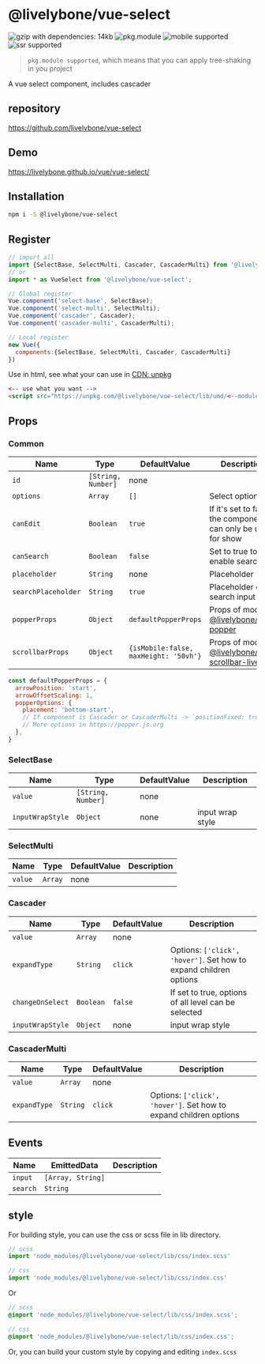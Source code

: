 # @livelybone/vue-select
![gzip with dependencies: 14kb](https://img.shields.io/badge/gzip--with--dependencies-14kb-brightgreen.svg "gzip with dependencies: 14kb")
![pkg.module](https://img.shields.io/badge/pkg.module-supported-blue.svg "pkg.module")
![mobile supported](https://img.shields.io/badge/mobile-supported-green.svg "mobile supported")
![ssr supported](https://img.shields.io/badge/ssr-supported-green.svg "ssr supported")

> `pkg.module supported`, which means that you can apply tree-shaking in you project

A vue select component, includes cascader

## repository
https://github.com/livelybone/vue-select

## Demo
https://livelybone.github.io/vue/vue-select/

## Installation
```bash
npm i -S @livelybone/vue-select
```

## Register
```js
// import all
import {SelectBase, SelectMulti, Cascader, CascaderMulti} from '@livelybone/vue-select';
// or
import * as VueSelect from '@livelybone/vue-select';

// Global register
Vue.component('select-base', SelectBase);
Vue.component('select-multi', SelectMulti);
Vue.component('cascader', Cascader);
Vue.component('cascader-multi', CascaderMulti);

// Local register
new Vue({
  components:{SelectBase, SelectMulti, Cascader, CascaderMulti}
})
```

Use in html, see what your can use in [CDN: unpkg](https://unpkg.com/@livelybone/vue-select/lib/umd/)
```html
<-- use what you want -->
<script src="https://unpkg.com/@livelybone/vue-select/lib/umd/<--module-->.js"></script>
```

## Props

### Common
| Name                      | Type                                      | DefaultValue                                  | Description  |
| ------------------------- | ----------------------------------------- | --------------------------------------------- | ------------ |
| `id`                      | `[String, Number]`                        | none                                          |  |
| `options`                 | `Array`                                   | `[]`                                          | Select options |
| `canEdit`                 | `Boolean`                                 | `true`                                        | If it's set to false, the component can only be used for show |
| `canSearch`               | `Boolean`                                 | `false`                                       | Set to true to enable search |
| `placeholder`             | `String`                                  | none                                          | Placeholder  |
| `searchPlaceholder`       | `String`                                  | `true`                                        | Placeholder of search input |
| `popperProps`             | `Object`                                  | `defaultPopperProps`                          | Props of module [@livelybone/vue-popper](https://github.com/livelybone/vue-popper) |
| `scrollbarProps`          | `Object`                                  | `{isMobile:false, maxHeight: '50vh'}`         | Props of module [@livelybone/vue-scrollbar-live](https://github.com/livelybone/vue-scrollbar-live) |

```js
const defaultPopperProps = {
  arrowPosition: 'start',
  arrowOffsetScaling: 1,
  popperOptions: {
    placement: 'bottom-start',
    // If component is Cascader or CascaderMulti -> `positionFixed: true`
    // More options in https://popper.js.org
  },
}
```

### SelectBase
| Name              | Type                  | DefaultValue          | Description  |
| ----------------- | --------------------- | --------------------- | ------------ |
| `value`           | `[String, Number]`    | none                  |  |
| `inputWrapStyle`  | `Object`              | none                  | input wrap style |

### SelectMulti
| Name              | Type                  | DefaultValue          | Description  |
| ----------------- | --------------------- | --------------------- | ------------ |
| `value`           | `Array`               | none                  |  |

### Cascader
| Name              | Type                  | DefaultValue          | Description  |
| ----------------- | --------------------- | --------------------- | ------------ |
| `value`           | `Array`               | none                  |  |
| `expandType`      | `String`              | `click`               | Options: `['click', 'hover']`. Set how to expand children options |
| `changeOnSelect`  | `Boolean`             | `false`               | If set to true, options of all level can be selected |
| `inputWrapStyle`  | `Object`              | none                  | input wrap style |

### CascaderMulti
| Name              | Type                  | DefaultValue          | Description  |
| ----------------- | --------------------- | --------------------- | ------------ |
| `value`           | `Array`               | none                  |  |
| `expandType`      | `String`              | `click`               | Options: `['click', 'hover']`. Set how to expand children options |

## Events
| Name              | EmittedData           | Description                                       |
| ----------------- | --------------------- | ------------------------------------------------- |
| `input`           | `[Array, String]`     |  |
| `search`          | `String`              |  |

## style
For building style, you can use the css or scss file in lib directory. 
```js
// scss
import 'node_modules/@livelybone/vue-select/lib/css/index.scss'

// css
import 'node_modules/@livelybone/vue-select/lib/css/index.css'
```
Or
```scss
// scss
@import 'node_modules/@livelybone/vue-select/lib/css/index.scss';

// css
@import 'node_modules/@livelybone/vue-select/lib/css/index.css';
```

Or, you can build your custom style by copying and editing `index.scss`
